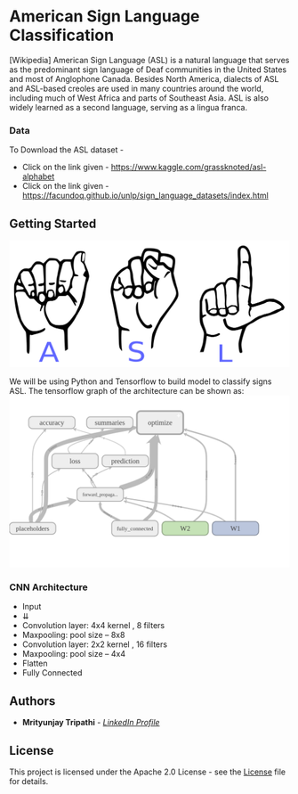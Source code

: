 # American Sign Language Classification
[Wikipedia] American Sign Language (ASL) is a natural language that serves as the predominant sign language of Deaf communities in the United States and most of Anglophone Canada. Besides North America, dialects of ASL and ASL-based creoles are used in many countries around the world, including much of West Africa and parts of Southeast Asia. ASL is also widely learned as a second language, serving as a lingua franca.

### Data

To Download the ASL dataset -
   * Click on the link given - https://www.kaggle.com/grassknoted/asl-alphabet
   * Click on the link given - https://facundoq.github.io/unlp/sign_language_datasets/index.html
   
   
## Getting Started
<img src = "images/asl.png">

We will be using Python and Tensorflow to build model to classify signs ASL. The tensorflow graph of the architecture can be shown as:
<img src = "images/graph_run.png">


### CNN Architecture
* Input
*  ⇊
* Convolution layer: 4x4 kernel , 8 filters
* Maxpooling: pool size – 8x8
* Convolution layer: 2x2 kernel , 16 filters 
* Maxpooling: pool size – 4x4
* Flatten
* Fully Connected

## Authors

* **Mrityunjay Tripathi** - [*LinkedIn Profile*](https://www.linkedin.com/in/mrityunjay-tripathi-89a243168/)

## License

This project is licensed under the Apache 2.0 License - see the [License](https://github.com/Mrityunjay2668/American-Sign-Language-Classification/blob/master/LICENSE) file for details.
